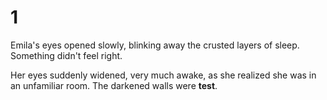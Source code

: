 # 1

Emila's eyes opened slowly, blinking away the crusted layers of sleep. Something didn't feel right.

Her eyes suddenly widened, very much awake, as she realized she was in an unfamiliar room. The darkened walls were **test**.